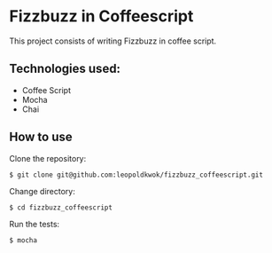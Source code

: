 Fizzbuzz in Coffeescript
=====================

This project consists of writing Fizzbuzz in coffee script.

Technologies used:
------------------

* Coffee Script
* Mocha
* Chai

How to use
-----------

Clone the repository:

```shell
$ git clone git@github.com:leopoldkwok/fizzbuzz_coffeescript.git
```

Change directory:

```shell
$ cd fizzbuzz_coffeescript
```

Run the tests:

```shell
$ mocha
```